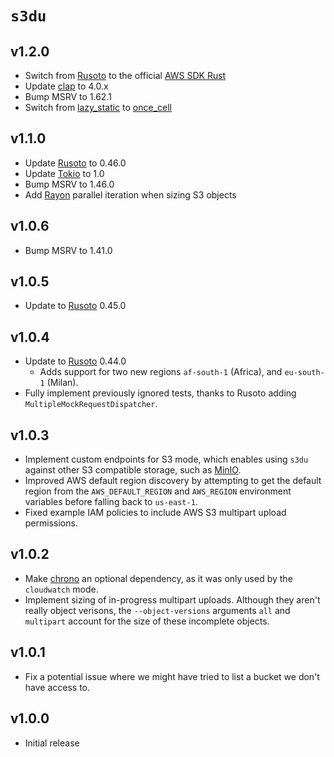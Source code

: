 # `s3du`

## v1.2.0

  - Switch from [Rusoto] to the official [AWS SDK Rust]
  - Update [clap] to 4.0.x
  - Bump MSRV to 1.62.1
  - Switch from [lazy_static] to [once_cell]

## v1.1.0

  - Update [Rusoto] to 0.46.0
  - Update [Tokio] to 1.0
  - Bump MSRV to 1.46.0
  - Add [Rayon] parallel iteration when sizing S3 objects

## v1.0.6

  - Bump MSRV to 1.41.0

## v1.0.5

  - Update to [Rusoto] 0.45.0

## v1.0.4

  - Update to [Rusoto] 0.44.0
    - Adds support for two new regions `af-south-1` (Africa), and `eu-south-1`
      (Milan).
  - Fully implement previously ignored tests, thanks to Rusoto adding
    `MultipleMockRequestDispatcher`.

## v1.0.3

  - Implement custom endpoints for S3 mode, which enables using `s3du` against
    other S3 compatible storage, such as [MinIO].
  - Improved AWS default region discovery by attempting to get the default
    region from the `AWS_DEFAULT_REGION` and `AWS_REGION` environment variables
    before falling back to `us-east-1`.
  - Fixed example IAM policies to include AWS S3 multipart upload permissions.

## v1.0.2

  - Make [chrono] an optional dependency, as it was only used by the
    `cloudwatch` mode.
  - Implement sizing of in-progress multipart uploads. Although they aren't
    really object verisons, the `--object-versions` arguments `all` and
    `multipart` account for the size of these incomplete objects.

## v1.0.1

  - Fix a potential issue where we might have tried to list a bucket we don't
    have access to.

## v1.0.0

  - Initial release

<!-- links -->
[chrono]: https://crates.io/crates/chrono
[clap]: https://crates.io/crates/clap
[lazy_static]: https://crates.io/crates/lazy_static
[once_cell]: https://crates.io/crates/once_cell
[AWS SDK Rust]: https://github.com/awslabs/aws-sdk-rust
[MinIO]: https://min.io/
[Rayon]: https://crates.io/crates/rayon
[Rusoto]: https://www.rusoto.org/
[Tokio]: https://tokio.rs/

